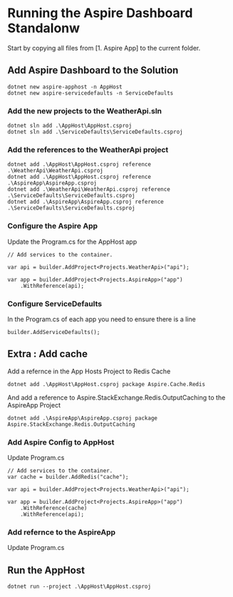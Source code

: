 # Running the Aspire Dashboard Standalonw

Start by copying all files from [1. Aspire App] to the current folder.

## Add Aspire Dashboard to the Solution

    dotnet new aspire-apphost -n AppHost
    dotnet new aspire-servicedefaults -n ServiceDefaults

### Add the new projects to the WeatherApi.sln

    dotnet sln add .\AppHost\AppHost.csproj
    dotnet sln add .\ServiceDefaults\ServiceDefaults.csproj

### Add the references to the WeatherApi project

    dotnet add .\AppHost\AppHost.csproj reference .\WeatherApi\WeatherApi.csproj
    dotnet add .\AppHost\AppHost.csproj reference .\AspireApp\AspireApp.csproj
    dotnet add .\WeatherApi\WeatherApi.csproj reference .\ServiceDefaults\ServiceDefaults.csproj
    dotnet add .\AspireApp\AspireApp.csproj reference .\ServiceDefaults\ServiceDefaults.csproj


### Configure the Aspire App

Update the Program.cs for the AppHost app

    // Add services to the container.

    var api = builder.AddProject<Projects.WeatherApi>("api");

    var app = builder.AddProject<Projects.AspireApp>("app")
        .WithReference(api);


### Configure ServiceDefaults

In the Program.cs of each app you need to ensure there is a line

    builder.AddServiceDefaults();


## Extra : Add cache

Add a refernce in the App Hosts Project to Redis Cache

    dotnet add .\AppHost\AppHost.csproj package Aspire.Cache.Redis

And add a reference to Aspire.StackExchange.Redis.OutputCaching to the AspireApp Project

    dotnet add .\AspireApp\AspireApp.csproj package Aspire.StackExchange.Redis.OutputCaching

### Add Aspire Config to AppHost

Update Program.cs

    // Add services to the container.
    var cache = builder.AddRedis("cache");

    var api = builder.AddProject<Projects.WeatherApi>("api");

    var app = builder.AddProject<Projects.AspireApp>("app")
        .WithReference(cache)
        .WithReference(api);

### Add refernce to the AspireApp

Update Program.cs


## Run the AppHost

    dotnet run --project .\AppHost\AppHost.csproj
    